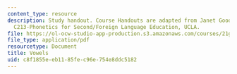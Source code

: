 ```yaml
---
content_type: resource
description: Study handout. Course Handouts are adapted from Janet Goodwin's AP&TESL
  C213-Phonetics for Second/Foreign Language Education, UCLA.
file: https://ol-ocw-studio-app-production.s3.amazonaws.com/courses/21g-223-listening-speaking-and-pronunciation-fall-2004/c8f1855eeb1185fec96e754e8ddc5182_MIT21G_223F04_vowels.pdf
file_type: application/pdf
resourcetype: Document
title: Vowels
uid: c8f1855e-eb11-85fe-c96e-754e8ddc5182
---
```


